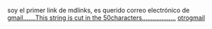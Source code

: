 soy el primer link de mdlinks, es querido correo electrónico  de [gmail.......This string is cut in the 50characters...................]( https://www.google.com/intl/es-419/gmail/about/)
[otrogmail]( https://www.google.com/intl/es-419/gmail/about/)
